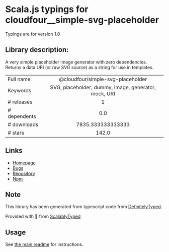 
# Scala.js typings for cloudfour__simple-svg-placeholder

Typings are for version 1.0

## Library description:
A very simple placeholder image generator with zero dependencies. Returns a data URI (or raw SVG source) as a string for use in templates.

|                    |                 |
| ------------------ | :-------------: |
| Full name          | @cloudfour/simple-svg-placeholder |
| Keywords           | SVG, placeholder, dummy, image, generator, mock, URI |
| # releases         | 1 |
| # dependents       | 0.0 |
| # downloads        | 7835.333333333333 |
| # stars            | 142.0 |

## Links
- [Homepage](https://github.com/cloudfour/simple-svg-placeholder#readme)
- [Bugs](https://github.com/cloudfour/simple-svg-placeholder/issues)
- [Repository](https://github.com/cloudfour/simple-svg-placeholder)
- [Npm](https://www.npmjs.com/package/%40cloudfour%2Fsimple-svg-placeholder)
    


## Note
This library has been generated from typescript code from [DefinitelyTyped](https://definitelytyped.org).

Provided with :purple_heart: from [ScalablyTyped](https://github.com/oyvindberg/ScalablyTyped)

## Usage
See [the main readme](../../readme.md) for instructions.


